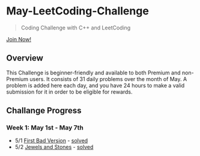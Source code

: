 # May-LeetCoding-Challenge

> Coding Challenge with C++ and LeetCoding

[Join Now!](https://leetcode.com/explore/featured/card/may-leetcoding-challenge/)

## Overview

This Challenge is beginner-friendly and available to both Premium and non-Premium users. It consists of 31 daily problems over the month of May. A problem is added here each day, and you have 24 hours to make a valid submission for it in order to be eligible for rewards.

## Challange Progress

### Week 1: May 1st - May 7th

* 5/1 [First Bad Version](https://leetcode.com/problems/first-bad-version/) - [solved](https://github.com/bonomoon/LeetCoding-Challenge/tree/master/May-LeetCoding-Challenge/Week1/1_First_Bad_Version.cpp)
* 5/2 [Jewels and Stones](https://leetcode.com/problems/jewels-and-stones/) - [solved](https://github.com/bonomoon/LeetCoding-Challenge/tree/master/May-LeetCoding-Challenge/Week1/2_Jewels_and_Stones.cpp)